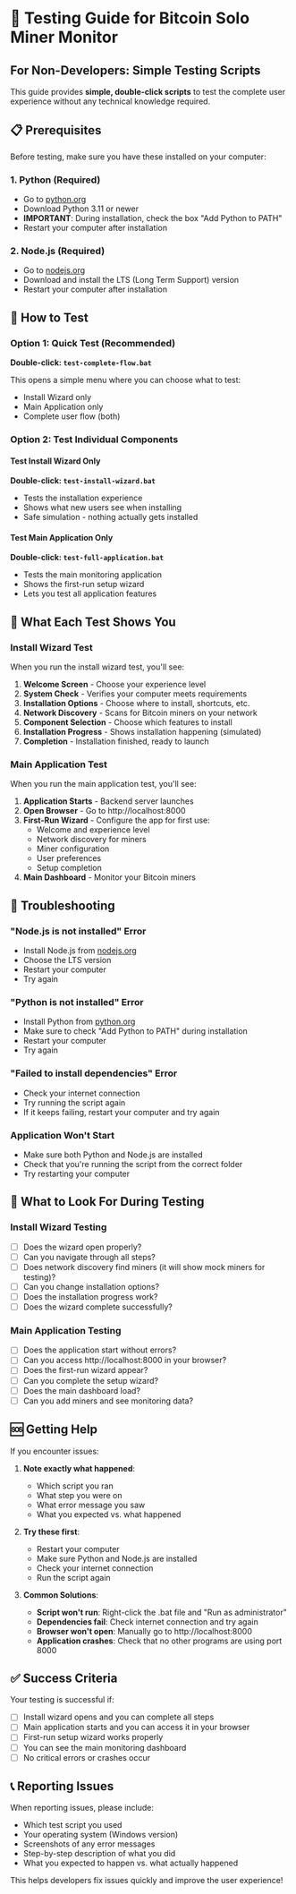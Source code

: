 # 🧪 Testing Guide for Bitcoin Solo Miner Monitor

## For Non-Developers: Simple Testing Scripts

This guide provides **simple, double-click scripts** to test the complete user experience without any technical knowledge required.

## 📋 Prerequisites

Before testing, make sure you have these installed on your computer:

### 1. Python (Required)
- Go to [python.org](https://python.org)
- Download Python 3.11 or newer
- **IMPORTANT**: During installation, check the box "Add Python to PATH"
- Restart your computer after installation

### 2. Node.js (Required)
- Go to [nodejs.org](https://nodejs.org)
- Download and install the LTS (Long Term Support) version
- Restart your computer after installation

## 🚀 How to Test

### Option 1: Quick Test (Recommended)
**Double-click: `test-complete-flow.bat`**

This opens a simple menu where you can choose what to test:
- Install Wizard only
- Main Application only  
- Complete user flow (both)

### Option 2: Test Individual Components

#### Test Install Wizard Only
**Double-click: `test-install-wizard.bat`**
- Tests the installation experience
- Shows what new users see when installing
- Safe simulation - nothing actually gets installed

#### Test Main Application Only
**Double-click: `test-full-application.bat`**
- Tests the main monitoring application
- Shows the first-run setup wizard
- Lets you test all application features

## 📖 What Each Test Shows You

### Install Wizard Test
When you run the install wizard test, you'll see:

1. **Welcome Screen** - Choose your experience level
2. **System Check** - Verifies your computer meets requirements
3. **Installation Options** - Choose where to install, shortcuts, etc.
4. **Network Discovery** - Scans for Bitcoin miners on your network
5. **Component Selection** - Choose which features to install
6. **Installation Progress** - Shows installation happening (simulated)
7. **Completion** - Installation finished, ready to launch

### Main Application Test
When you run the main application test, you'll see:

1. **Application Starts** - Backend server launches
2. **Open Browser** - Go to http://localhost:8000
3. **First-Run Wizard** - Configure the app for first use:
   - Welcome and experience level
   - Network discovery for miners
   - Miner configuration
   - User preferences
   - Setup completion
4. **Main Dashboard** - Monitor your Bitcoin miners

## 🔧 Troubleshooting

### "Node.js is not installed" Error
- Install Node.js from [nodejs.org](https://nodejs.org)
- Choose the LTS version
- Restart your computer
- Try again

### "Python is not installed" Error
- Install Python from [python.org](https://python.org)
- Make sure to check "Add Python to PATH" during installation
- Restart your computer
- Try again

### "Failed to install dependencies" Error
- Check your internet connection
- Try running the script again
- If it keeps failing, restart your computer and try again

### Application Won't Start
- Make sure both Python and Node.js are installed
- Check that you're running the script from the correct folder
- Try restarting your computer

## 📝 What to Look For During Testing

### Install Wizard Testing
- [ ] Does the wizard open properly?
- [ ] Can you navigate through all steps?
- [ ] Does network discovery find miners (it will show mock miners for testing)?
- [ ] Can you change installation options?
- [ ] Does the installation progress work?
- [ ] Does the wizard complete successfully?

### Main Application Testing
- [ ] Does the application start without errors?
- [ ] Can you access http://localhost:8000 in your browser?
- [ ] Does the first-run wizard appear?
- [ ] Can you complete the setup wizard?
- [ ] Does the main dashboard load?
- [ ] Can you add miners and see monitoring data?

## 🆘 Getting Help

If you encounter issues:

1. **Note exactly what happened**:
   - Which script you ran
   - What step you were on
   - What error message you saw
   - What you expected vs. what happened

2. **Try these first**:
   - Restart your computer
   - Make sure Python and Node.js are installed
   - Check your internet connection
   - Run the script again

3. **Common Solutions**:
   - **Script won't run**: Right-click the .bat file and "Run as administrator"
   - **Dependencies fail**: Check internet connection and try again
   - **Browser won't open**: Manually go to http://localhost:8000
   - **Application crashes**: Check that no other programs are using port 8000

## ✅ Success Criteria

Your testing is successful if:

- [ ] Install wizard opens and you can complete all steps
- [ ] Main application starts and you can access it in your browser
- [ ] First-run setup wizard works properly
- [ ] You can see the main monitoring dashboard
- [ ] No critical errors or crashes occur

## 📞 Reporting Issues

When reporting issues, please include:
- Which test script you used
- Your operating system (Windows version)
- Screenshots of any error messages
- Step-by-step description of what you did
- What you expected to happen vs. what actually happened

This helps developers fix issues quickly and improve the user experience!